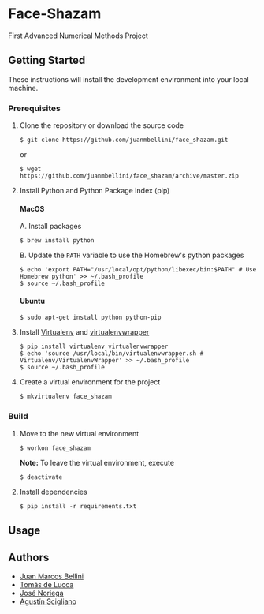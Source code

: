 # Face-Shazam
First Advanced Numerical Methods Project

## Getting Started
These instructions will install the development environment into your local machine.

### Prerequisites
1. Clone the repository or download the source code

	```
	$ git clone https://github.com/juanmbellini/face_shazam.git
	```
	or
	```
	$ wget https://github.com/juanmbellini/face_shazam/archive/master.zip
	```
2. Install Python and Python Package Index (pip)
	#### MacOS
	A. Install packages
	```
	$ brew install python
	```
	B. Update the ```PATH``` variable to use the Homebrew's python packages
	```
	$ echo 'export PATH="/usr/local/opt/python/libexec/bin:$PATH" # Use Homebrew python' >> ~/.bash_profile
	$ source ~/.bash_profile
	
	```  
	#### Ubuntu
	```
	$ sudo apt-get install python python-pip
	```
3. Install [Virtualenv](https://virtualenv.pypa.io/en/latest/) 
	and [virtualenvwrapper](https://virtualenvwrapper.readthedocs.io/en/latest/)
	```
	$ pip install virtualenv virtualenvwrapper
	$ echo 'source /usr/local/bin/virtualenvwrapper.sh # Virtualenv/VirtualenvWrapper' >> ~/.bash_profile
	$ source ~/.bash_profile
	```
4. Create a virtual environment for the project
	```
	$ mkvirtualenv face_shazam
	```

### Build
1. Move to the new virtual environment
	```
    $ workon face_shazam
    ```
    **Note:** To leave the virtual environment, execute 
    ```
    $ deactivate
    ```
2. Install dependencies
	```
	$ pip install -r requirements.txt 
	```

## Usage

## Authors
* [Juan Marcos Bellini](https://github.com/juanmbellini)
* [Tomás de Lucca](https://github.com/tomidelucca)
* [José Noriega](https://github.com/jcnoriega)
* [Agustín Scigliano](https://github.com/agustinscigliano)
